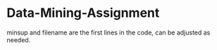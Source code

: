 # Data-Mining-Assignment

minsup and filename are the first lines in the code, can be adjusted as needed.
